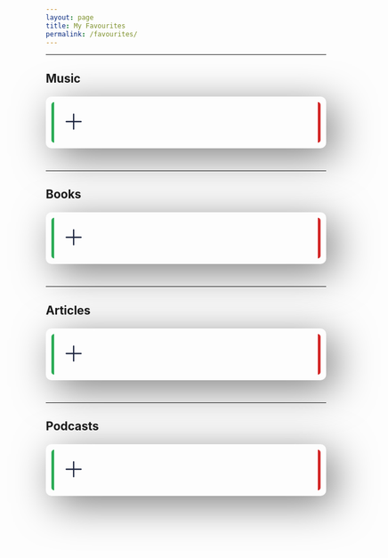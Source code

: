 ```yaml
---
layout: page
title: My Favourites
permalink: /favourites/
---
```


<!-- STYLES [images] -->
<style>
    .custom-images-style {
        display: flex;
        justify-content: center;
        /* align-items: center; */
        align-content: stretch;
        flex-wrap: wrap;
        flex-direction: row;
        text-decoration: none !important;
    }
    .custom-images-style img {
        margin: 5px;
        display: block;
        width: auto;
        height: 200px;
        border-radius: 5px;
    }
</style>
<!-- STYLES -->

<!-- STYLES [details and summary]-->
<style>
    .card {
    margin-top: 20px;
    margin-bottom: 40px;
    padding: 10px 10px;
    border-radius: 10px;
    box-shadow: 15px 15px 70px rgba(0, 0, 0, .5);
    }
    details {
    border-radius: 5px;
    padding: 20px;
    border-left: 5px solid #2ead58;
    border-right: 5px solid #d32a2a;
    }
    summary {
    outline: 0;
    cursor: pointer;
    margin-bottom: 0;
    list-style-image: url("data:image/svg+xml,%3Csvg width='30' height='30' viewBox='0 0 24 24' fill='none' xmlns='http://www.w3.org/2000/svg'%3E%3Cpath d='M22.6066 12H1.3934' stroke='%23202842' stroke-width='1.875' stroke-linecap='round' stroke-linejoin='round'/%3E%3Cpath d='M12 1.39343V22.6066' stroke='%23202842' stroke-width='1.875' stroke-linecap='round' stroke-linejoin='round'/%3E%3C/svg%3E%0A");
    }
    summary:hover {
        border-radius: 10px;
        background: #f0f0f0;
        padding: 6px 0px 2px 5px;
        outline: 0;
    }
    details[open] summary {
        margin-bottom: 10px;
        list-style-image: url("data:image/svg+xml,%3Csvg width='24' height='24' viewBox='0 0 18 18' fill='none' xmlns='http://www.w3.org/2000/svg'%3E%3Cpath d='M16.5 16.5L1.5 1.5' stroke='%23202842' stroke-width='1.875' stroke-linecap='round' stroke-linejoin='round'/%3E%3Cpath d='M16.5 1.5L1.5 16.5' stroke='%23202842' stroke-width='1.875' stroke-linecap='round' stroke-linejoin='round'/%3E%3C/svg%3E%0A");
        font-weight: 700;
    }
</style>
<!-- STYLES -->

<hr>

<h2><strong>Music</strong></h2>
<div class="card">
    <details>
    <summary></summary>
    <!-- summary begin -->
    <div class="custom-images-style" >
        <a href="https://music.apple.com/us/album/blue-neighbourhood-deluxe/1389111732" ><img src="https://is1-ssl.mzstatic.com/image/thumb/Music124/v4/c5/3f/9d/c53f9d75-5755-77c1-7a1e-06d5da00c999/16UMGIM53730.rgb.jpg/600x600bb.webp" alt="" title="Blue Neighbourhood | Troye Sivan | Pop · 2015"></a>
        <a href="https://music.apple.com/us/album/kamikaze/1434770366" ><img  src="https://is4-ssl.mzstatic.com/image/thumb/Music115/v4/58/f8/88/58f88801-2fc9-4600-a07f-425bb94315c8/00602577046223.rgb.jpg/300x300bb.webp" alt="Kamikaze | Eminem | Hip-Hop/Rap · 2018" title="Kamikaze | Eminem | Hip-Hop/Rap · 2018" ></a>
        <a href="https://music.apple.com/us/album/i-dont-care/1464549183?i=1464549844" ><img src="https://is1-ssl.mzstatic.com/image/thumb/Music123/v4/ba/e2/2a/bae22a5e-c878-da64-0ecc-4a3584a1a139/190295411411.jpg/300x300bb.webp" alt="No.6 Collaborations Project | Ed Sheeran | Pop · 2019" title="No.6 Collaborations Project | Ed Sheeran | Pop · 2019"></a>
        <a href="https://music.apple.com/us/album/the-20-20-experience-deluxe-version/1441493446" ><img src="https://is3-ssl.mzstatic.com/image/thumb/Music124/v4/5b/3b/db/5b3bdb72-9ace-82ed-ad25-37a021448ad2/886443854406.jpg/300x300bb.webp" alt="he 20/20 Experience | Justin Timberlake | Pop · 2019" title="The 20/20 Experience | Justin Timberlake | Pop · 2019"></a>
        <a href="https://music.apple.com/us/album/burden/1548568952" ><img src="https://is2-ssl.mzstatic.com/image/thumb/Music124/v4/06/fa/1b/06fa1b0c-4b34-88ef-f383-b2a330d3f877/194690416361_cover.jpg/300x300bb.webp" alt="BURDEN | BONES | Hip-Hop/Rap · 2021" title="BURDEN | BONES | Hip-Hop/Rap · 2021"></a>
        <a href="https://music.apple.com/us/album/all-eyez-on-me-remastered/6917199" ><img src="https://is1-ssl.mzstatic.com/image/thumb/Music125/v4/0c/3f/02/0c3f026d-72c8-953b-6f34-9566e45861fa/dj.lbjggise.jpg/600x600bb.webp" alt="All Eyez On Me | 2Pac | Hip-Hop/Rap · 1996" title="All Eyez On Me | 2Pac | Hip-Hop/Rap · 1996"></a>
        <a href="https://music.apple.com/us/album/dopamine/1440848871" ><img src="https://is4-ssl.mzstatic.com/image/thumb/Music125/v4/8b/81/d9/8b81d989-a31d-1ca7-1832-6052646bbfdc/00602547527653.rgb.jpg/600x600bb.webp" alt="Dopamine | BØRNS | Alternative · 2015" title="Dopamine | BØRNS | Alternative · 2015"></a>
        <a href="https://music.apple.com/us/album/live-at-the-royal-albert-hall-ultra-hd-version/1545140321" ><img src="https://is1-ssl.mzstatic.com/image/thumb/Music114/v4/c2/5b/90/c25b9028-e639-669c-beb1-583b5b960009/886448988694.jpg/300x300bb.webp" alt="Live at the Royal Albert Hall | Bring Me The Horizon | Rock · 2020" title="Live at the Royal Albert Hall | Bring Me The Horizon | Rock · 2020"></a>
        <a href="https://music.apple.com/us/album/tha-carter-iv-deluxe-edition/1440669184" ><img src="https://is2-ssl.mzstatic.com/image/thumb/Music115/v4/77/79/d9/7779d944-de6f-4dc3-b546-7fb482b1a6cd/11UMGIM26382.rgb.jpg/600x600bb.webp" alt="Tha Carter IV | Lil Wayne | Hip-Hop/Rap · 2020" title="Tha Carter IV | Lil Wayne | Hip-Hop/Rap · 2020"></a>
        <a href="https://music.apple.com/us/album/the-infamous/255342338" ><img src="https://is2-ssl.mzstatic.com/image/thumb/Music125/v4/b0/2f/97/b02f976b-be3c-8f63-491e-f6503aacde02/078636648026.jpg/600x600bb.webp" alt="The Infamous | Mobb Deep | Hip-Hop/Rap · 1995" title="The Infamous | Mobb Deep | Hip-Hop/Rap · 1995"></a>
        <a href="https://music.apple.com/us/album/truth-is-a-beautiful-thing-deluxe/1217577315" ><img src="https://is4-ssl.mzstatic.com/image/thumb/Music122/v4/f2/c0/d1/f2c0d14b-c685-4c0b-233e-c0049e9d6b74/886446431284.jpg/600x600bb.webp" alt="" title="Truth Is a Beautiful Thing | London Grammar | Alternative · 2017"></a>
        <a href="https://music.apple.com/us/album/88glam2-5/1457994472" ><img src="https://is1-ssl.mzstatic.com/image/thumb/Music113/v4/2f/86/9c/2f869c52-c905-a5db-81d1-87dd091c3d15/00602577645457.rgb.jpg/600x600bb.webp" alt="88GLAM2.5 | 88GLAM | Hip-Hop/Rap · 2019" title="88GLAM2.5 | 88GLAM | Hip-Hop/Rap · 2019"></a>
        <a href="https://music.apple.com/us/album/beauty-behind-the-madness/1440826239" ><img src="https://is2-ssl.mzstatic.com/image/thumb/Music124/v4/40/cd/1a/40cd1a65-7948-eb96-74c6-1c4b3497456c/15UMGIM36513.rgb.jpg/600x600bb.webp" alt="" title="Beauty Behind the Madness | The Weeknd | R&B/Soul · 2015"></a>
        <a href="https://music.apple.com/us/album/stop-staring-at-the-shadows/1551171660" ><img src="https://is5-ssl.mzstatic.com/image/thumb/Music115/v4/08/0d/f3/080df3a3-750c-a733-c384-51e5c04e1796/195497822546.jpg/300x300bb-60.jpg" alt="Stop Staring at the Shadows | $uicideboy$ | Hip-Hop/Rap · 2020" title="Stop Staring at the Shadows | $uicideboy$ | Hip-Hop/Rap · 2020"></a>
        <a href="https://music.apple.com/us/album/blurryface/974485462" ><img src="https://is3-ssl.mzstatic.com/image/thumb/Music115/v4/f8/2d/fb/f82dfb61-b107-297a-d395-5511ebdd277c/dj.hrcgnvji.jpg/600x600bb.webp" alt="" title="Blurryface | twenty one pilots | Rock · 2015"></a>
        <a href="https://music.apple.com/us/album/1000-forms-of-fear-deluxe-version/989874359" ><img src="https://is5-ssl.mzstatic.com/image/thumb/Music115/v4/ea/43/4c/ea434c88-8479-304c-6f89-8cd93a5b9b61/886445231311.jpg/600x600bb.webp" alt="" title="1000 Forms Of Fear | Sia | Pop · 2014"></a>
        <!-- <a href="" ><img src="" alt="" title=" |  |  · 20"></a> -->
    </div>
    <!-- summary end -->
    </details>
</div>


<hr>

<h2><strong>Books</strong></h2>
<div class="card">
    <details>
    <summary></summary>
    <!-- summary begin -->
    <div class="custom-images-style">
        <a href="https://www.jordanbpeterson.com/beyond-order/" class="no-underline"><img src="https://m.media-amazon.com/images/I/71xLmdLOQ0L.jpg" alt="Beyond Order: 12 More Rules for Life" loading="lazy" width="165" style="height:250px;" ></a>
        <a href="https://www.jordanbpeterson.com/12-rules-for-life/" class="no-underline"><img src="https://m.media-amazon.com/images/I/41LtJtWn9OL.jpg" alt="12 Rules for Life: An Antidote to Chaos" loading="lazy" width="165" style="height:250px;" ></a>
        <a href="https://www.goodreads.com/series/41526-the-wheel-of-time/" class="no-underline"><img src="https://m.media-amazon.com/images/I/51xSFlj0zKL.jpg" alt="The Wheel of Time Series" loading="lazy" width="165" style="height:250px;" ></a>
        <a href="https://www.goodreads.com/book/show/662.Atlas_Shrugged" class="no-underline"><img src="https://images-na.ssl-images-amazon.com/images/I/612URtxh-qL.jpg" alt="Atlas Shrugged" loading="lazy" width="165" style="height:250px;" ></a>
        <a href="https://www.ynharari.com/book/sapiens-2/" class="no-underline"><img src="https://images-na.ssl-images-amazon.com/images/I/41+lolL22gL.jpg" alt="Sapiens: A Brief History of Humankind" loading="lazy" width="165" style="height:250px;" ></a>
        <a href="https://www.goodreads.com/book/show/12158480-why-nations-fail" class="no-underline"><img src="https://images-na.ssl-images-amazon.com/images/I/A1qhBebbu6L.jpg" alt="Why Nations Fail: The Origins of Power, Prosperity, and Poverty" loading="lazy" width="165" style="height:250px;" ></a>
        <a href="https://www.basicbooks.com/titles/thomas-sowell/knowledge-and-decisions/9780465037384/" class="no-underline"><img src="https://www.basicbooks.com/wp-content/uploads/2017/06/9780465037384.jpg?fit=446%2C675" alt="Knowledge And Decisions" loading="lazy" width="165" style="height:250px;" ></a>
        <a href="https://www.goodreads.com/book/show/36064445-skin-in-the-game" class="no-underline"><img src="https://images-na.ssl-images-amazon.com/images/I/71dlDoPPyyL.jpg" alt="Skin in the Game: The Hidden Asymmetries in Daily Life" loading="lazy" width="165" style="height:250px;" ></a>
        <!-- <a href="" class="no-underline"><img src="" alt="" loading="lazy" width="165" style="height:250px;" ></a> -->
    </div>
    <!--  -->
    <!-- summary end -->
    </details>
</div>

<hr>

<h2><strong>Articles</strong></h2>
<div class="card">
    <details>
    <summary></summary>
    <!-- summary begin -->
    <!--  -->
    <!-- summary end -->
    </details>
</div>

<hr>

<h2><strong>Podcasts</strong></h2>
<div class="card">
    <details>
    <summary></summary>
    <!-- summary begin -->
    <!--  -->
    <!-- summary end -->
    </details>
</div>